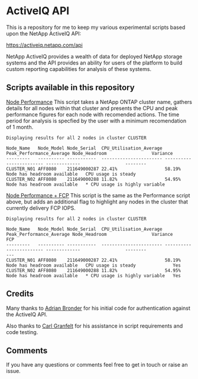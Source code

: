 # ActiveIQ API

This is a repository for me to keep my various experimental scripts based upon the NetApp ActiveIQ API:

https://activeiq.netapp.com/api

NetApp ActiveIQ provides a wealth of data for deployed NetApp storage systems and the API provides an ability for users of the platform to build custom reporting capabilities for analysis of these systems.

## Scripts available in this repository

[Node Performance](AIQ-Node-Performance.ps1)
This script takes a NetApp ONTAP cluster name, gathers details for all nodes within that cluster and presents the CPU and peak performance figures for each node with recomended actions.  The time period for analysis is specfied by the user with a minimum recomendation of 1 month.

```
Displaying results for all 2 nodes in cluster CLUSTER

Node_Name   Node_Model Node_Serial  CPU_Utilisation_Average Peak_Performance_Average Node_Headroom                 Variance
---------   ---------- -----------  ----------------------- ------------------------ -------------                 --------
CLUSTER_N01 AFF8080    211649000287 22.41%                  58.19%                   Node has headroom available   CPU usage is steady
CLUSTER_N02 AFF8080    211649000288 11.82%                  54.95%                   Node has headroom available   * CPU usage is highly variable
```

[Node Performance + FCP](AIQ-Node-FC.ps1)
This script is the same as the Performance script above, but adds an additional flag to highlight any nodes in the cluster that currently delivery FCP IOPS.

```
Displaying results for all 2 nodes in cluster CLUSTER

Node_Name   Node_Model Node_Serial  CPU_Utilisation_Average Peak_Performance_Average Node_Headroom                 Variance                         FCP
---------   ---------- -----------  ----------------------- ------------------------ -------------                 --------                         ---
CLUSTER_N01 AFF8080    211649000287 22.41%                  58.19%                   Node has headroom available   CPU usage is steady              Yes
CLUSTER_N02 AFF8080    211649000288 11.82%                  54.95%                   Node has headroom available   * CPU usage is highly variable   Yes
```

## Credits

Many thanks to [Adrian Bronder](https://github.com/AdrianBronder) for his initial code for authentication against the ActiveIQ API.

Also thanks to [Carl Granfelt](https://github.com/carlgranfelt) for his assistance in script requirements and code testing.

## Comments

If you have any questions or comments feel free to get in touch or raise an issue.